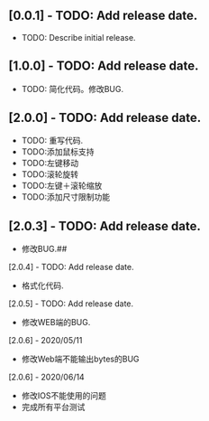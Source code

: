 ## [0.0.1] - TODO: Add release date.

* TODO: Describe initial release.

## [1.0.0] - TODO: Add release date.

* TODO: 简化代码。修改BUG.

## [2.0.0] - TODO: Add release date.

* TODO: 重写代码.
* TODO:添加鼠标支持
* TODO:左键移动
* TODO:滚轮旋转
* TODO:左键＋滚轮缩放
* TODO:添加尺寸限制功能

## [2.0.3] - TODO: Add release date.

* 修改BUG.## 

[2.0.4] - TODO: Add release date.

* 格式化代码.

[2.0.5] - TODO: Add release date.

* 修改WEB端的BUG.

[2.0.6] - 2020/05/11

* 修改Web端不能输出bytes的BUG


[2.0.6] - 2020/06/14

* 修改IOS不能使用的问题
* 完成所有平台测试
